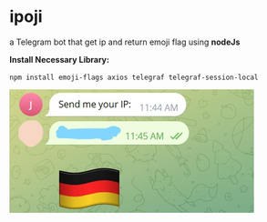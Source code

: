 # ipoji
a Telegram bot that get ip and return emoji flag using **nodeJs**

**Install Necessary Library:**
```
npm install emoji-flags axios telegraf telegraf-session-local
```
![Screenshot of a Telegram ipoji Bot](https://github.com/omariscoming/ipoji/blob/55430dc1e168975642bb9a5da7882fd1bf153fd9/InkedTelegram%20Bot.jpg)
